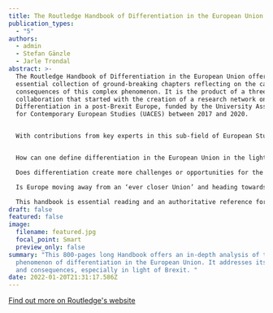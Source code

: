 ```yaml
---
title: The Routledge Handbook of Differentiation in the European Union
publication_types:
  - "5"
authors:
  - admin
  - Stefan Gänzle
  - Jarle Trondal
abstract: >-
  The Routledge Handbook of Differentiation in the European Union offers an
  essential collection of ground-breaking chapters reflecting on the causes and
  consequences of this complex phenomenon. It is the product of a three-year
  collaboration that started with the creation of a research network on
  Differentiation in a post-Brexit Europe, funded by the University Association
  for Contemporary European Studies (UACES) between 2017 and 2020.


  With contributions from key experts in this sub-field of European Studies, it will become a key volume used for those interested in learning the nuts and bolts of differentiation as a mechanism of (dis)integration in the European Union, especially in the light of Brexit. Organised around five key themes, it offers an authoritative ‘encyclopaedia’ of differentiation and addresses questions such as:


  How can one define differentiation in the European Union in the light of the most recent events?

  Does differentiation create more challenges or opportunities for the European Union?

  Is Europe moving away from an ‘ever closer Union’ and heading towards an ‘ever more differentiated Union’, especially as leading political figures across Europe favour the use of differentiation to reconcile divergences between member states?

  This handbook is essential reading and an authoritative reference for scholars, students, researchers and practitioners involved in, and actively concerned about, research in the study of European integration. As European differentiation is multi-faceted and involves a wide range of actors and policies, it will be of further interest to those working on countries and/or in policy areas where differentiation is an increasingly relevant feature.
draft: false
featured: false
image:
  filename: featured.jpg
  focal_point: Smart
  preview_only: false
summary: "This 800-pages long Handbook offers an in-depth analysis of the
  phenomenon of differentiation in the European Union. It addresses its roots
  and consequences, especially in light of Brexit. "
date: 2022-01-20T21:31:17.586Z
---
```

[Find out more on Routledge's website](https://www.routledge.com/The-Routledge-Handbook-of-Differentiation-in-the-European-Union/Leruth-Ganzle-Trondal/p/book/9780367149659)